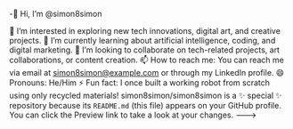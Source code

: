 -👋 Hi, I’m @simon8simon

👀 I’m interested in exploring new tech innovations, digital art, and creative projects.
🌱 I’m currently learning about artificial intelligence, coding, and digital marketing.
💞️ I’m looking to collaborate on tech-related projects, art collaborations, or content creation.
📫 How to reach me: You can reach me via email at simon8simon@example.com or through my LinkedIn profile.
😄 Pronouns: He/Him
⚡ Fun fact: I once built a working robot from scratch using only recycled materials!
simon8simon/simon8simon is a ✨ special ✨ repository because its `README.md` (this file) appears on your GitHub profile.
You can click the Preview link to take a look at your changes.
--->

